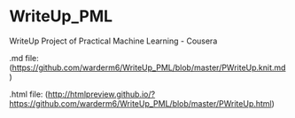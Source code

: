 WriteUp_PML
===========

WriteUp Project of Practical Machine Learning - Cousera

.md file: (https://github.com/warderm6/WriteUp_PML/blob/master/PWriteUp.knit.md)

.html file: (http://htmlpreview.github.io/?https://github.com/warderm6/WriteUp_PML/blob/master/PWriteUp.html)
